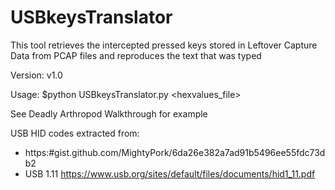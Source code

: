 # USBkeysTranslator
This tool retrieves the intercepted pressed keys stored in Leftover Capture Data from PCAP files and reproduces the text that was typed

Version: v1.0

Usage: $python USBkeysTranslator.py <hexvalues_file>

See Deadly Arthropod Walkthrough for example

USB HID codes extracted from:
- https:#gist.github.com/MightyPork/6da26e382a7ad91b5496ee55fdc73db2 
- USB 1.11 https://www.usb.org/sites/default/files/documents/hid1_11.pdf
